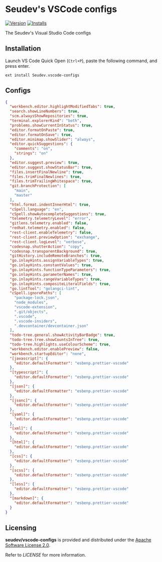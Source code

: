 # Seudev's VSCode configs

[![Version](https://img.shields.io/visual-studio-marketplace/v/Seudev.vscode-configs)](https://marketplace.visualstudio.com/items?itemName=Seudev.vscode-configs)
[![Installs](https://img.shields.io/visual-studio-marketplace/i/Seudev.vscode-configs)](https://marketplace.visualstudio.com/items?itemName=Seudev.vscode-configs)

The Seudev's Visual Studio Code configs

## Installation

Launch VS Code Quick Open (`Ctrl+P`), paste the following command, and press enter.

```
ext install Seudev.vscode-configs
```

## Configs

```json
{
  "workbench.editor.highlightModifiedTabs": true,
  "search.showLineNumbers": true,
  "scm.alwaysShowRepositories": true,
  "terminal.explorerKind": "both",
  "problems.showCurrentInStatus": true,
  "editor.formatOnPaste": true,
  "editor.formatOnSave": true,
  "editor.minimap.showSlider": "always",
  "editor.quickSuggestions": {
    "comments": "on",
    "strings": "on"
  },
  "editor.suggest.preview": true,
  "editor.suggest.showStatusBar": true,
  "files.insertFinalNewline": true,
  "files.trimFinalNewlines": true,
  "files.trimTrailingWhitespace": true,
  "git.branchProtection": [
    "main",
    "master"
  ],
  "html.format.indentInnerHtml": true,
  "cSpell.language": "en",
  "cSpell.showAutocompleteSuggestions": true,
  "telemetry.telemetryLevel": "error",
  "gitlens.telemetry.enabled": false,
  "redhat.telemetry.enabled": false,
  "rest-client.enableTelemetry": false,
  "rest-client.previewOption": "exchange",
  "rest-client.logLevel": "verbose",
  "codesnap.shutterAction": "copy",
  "codesnap.transparentBackground": true,
  "gitHistory.includeRemoteBranches": true,
  "go.inlayHints.assignVariableTypes": true,
  "go.inlayHints.constantValues": true,
  "go.inlayHints.functionTypeParameters": true,
  "go.inlayHints.parameterNames": true,
  "go.inlayHints.rangeVariableTypes": true,
  "go.inlayHints.compositeLiteralFields": true,
  "go.lintTool": "golangci-lint",
  "cSpell.ignorePaths": [
    "package-lock.json",
    "node_modules",
    "vscode-extension",
    ".git/objects",
    ".vscode",
    ".vscode-insiders",
    ".devcontainer/devcontainer.json"
  ],
  "todo-tree.general.showActivityBarBadge": true,
  "todo-tree.tree.showCountsInTree": true,
  "todo-tree.highlights.useColourScheme": true,
  "workbench.editor.enablePreview": false,
  "workbench.startupEditor": "none",
  "[javascript]": {
    "editor.defaultFormatter": "esbenp.prettier-vscode"
  },
  "[typescript]": {
    "editor.defaultFormatter": "esbenp.prettier-vscode"
  },
  "[json]": {
    "editor.defaultFormatter": "esbenp.prettier-vscode"
  },
  "[jsonc]": {
    "editor.defaultFormatter": "esbenp.prettier-vscode"
  },
  "[yaml]": {
    "editor.defaultFormatter": "esbenp.prettier-vscode"
  },
  "[xml]": {
    "editor.defaultFormatter": "esbenp.prettier-vscode"
  },
  "[html]": {
    "editor.defaultFormatter": "esbenp.prettier-vscode"
  },
  "[css]": {
    "editor.defaultFormatter": "esbenp.prettier-vscode"
  },
  "[scss]": {
    "editor.defaultFormatter": "esbenp.prettier-vscode"
  },
  "[less]": {
    "editor.defaultFormatter": "esbenp.prettier-vscode"
  },
  "[markdown]": {
    "editor.defaultFormatter": "esbenp.prettier-vscode"
  }
}
```

## Licensing

**seudev/vscode-configs** is provided and distributed under the [Apache Software License 2.0](http://www.apache.org/licenses/LICENSE-2.0).

Refer to *LICENSE* for more information.

